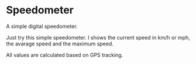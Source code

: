 # Speedometer
A simple digital speedometer.

Just try this simple speedometer. 
I shows the current speed in km/h or mph, the avarage speed and the maximum speed. 

All values are calculated based on GPS tracking.

